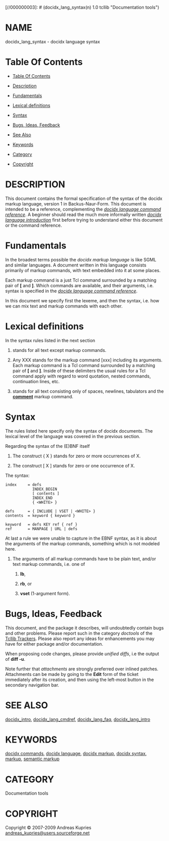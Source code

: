 
[//000000001]: # (docidx_lang_syntax - Documentation tools)
[//000000002]: # (Generated from file 'docidx_lang_syntax.man' by tcllib/doctools with format 'markdown')
[//000000003]: # (docidx_lang_syntax(n) 1.0 tcllib "Documentation tools")

# NAME

docidx_lang_syntax - docidx language syntax

# <a name='toc'></a>Table Of Contents

  -  [Table Of Contents](#toc)

  -  [Description](#section1)

  -  [Fundamentals](#section2)

  -  [Lexical definitions](#section3)

  -  [Syntax](#section4)

  -  [Bugs, Ideas, Feedback](#section5)

  -  [See Also](#see-also)

  -  [Keywords](#keywords)

  -  [Category](#category)

  -  [Copyright](#copyright)

# <a name='description'></a>DESCRIPTION

This document contains the formal specification of the syntax of the docidx
markup language, version 1 in Backus-Naur-Form. This document is intended to be
a reference, complementing the *[docidx language command
reference](docidx_lang_cmdref.md)*. A beginner should read the much more
informally written *[docidx language introduction](docidx_lang_intro.md)* first
before trying to understand either this document or the command reference.

# <a name='section2'></a>Fundamentals

In the broadest terms possible the *docidx markup language* is like SGML and
similar languages. A document written in this language consists primarily of
markup commands, with text embedded into it at some places.

Each markup command is a just Tcl command surrounded by a matching pair of __[__
and __]__. Which commands are available, and their arguments, i.e. syntax is
specified in the *[docidx language command reference](docidx_lang_cmdref.md)*.

In this document we specify first the lexeme, and then the syntax, i.e. how we
can mix text and markup commands with each other.

# <a name='section3'></a>Lexical definitions

In the syntax rules listed in the next section

  1. <TEXT> stands for all text except markup commands.

  1. Any XXX stands for the markup command [xxx] including its arguments. Each
     markup command is a Tcl command surrounded by a matching pair of __[__ and
     __]__. Inside of these delimiters the usual rules for a Tcl command apply
     with regard to word quotation, nested commands, continuation lines, etc.

  1. <WHITE> stands for all text consisting only of spaces, newlines, tabulators
     and the __[comment](../../../../index.md#comment)__ markup command.

# <a name='section4'></a>Syntax

The rules listed here specify only the syntax of docidx documents. The lexical
level of the language was covered in the previous section.

Regarding the syntax of the (E)BNF itself

  1. The construct { X } stands for zero or more occurrences of X.

  1. The construct [ X ] stands for zero or one occurrence of X.

The syntax:

    index     = defs
                INDEX_BEGIN
                [ contents ]
                INDEX_END
                { <WHITE> }

    defs      = { INCLUDE | VSET | <WHITE> }
    contents  = keyword { keyword }

    keyword   = defs KEY ref { ref }
    ref       = MANPAGE | URL | defs

At last a rule we were unable to capture in the EBNF syntax, as it is about the
arguments of the markup commands, something which is not modeled here.

  1. The arguments of all markup commands have to be plain text, and/or text
     markup commands, i.e. one of

       1) __lb__,

       1) __rb__, or

       1) __vset__ (1-argument form).

# <a name='section5'></a>Bugs, Ideas, Feedback

This document, and the package it describes, will undoubtedly contain bugs and
other problems. Please report such in the category *doctools* of the [Tcllib
Trackers](http://core.tcl.tk/tcllib/reportlist). Please also report any ideas
for enhancements you may have for either package and/or documentation.

When proposing code changes, please provide *unified diffs*, i.e the output of
__diff -u__.

Note further that *attachments* are strongly preferred over inlined patches.
Attachments can be made by going to the __Edit__ form of the ticket immediately
after its creation, and then using the left-most button in the secondary
navigation bar.

# <a name='see-also'></a>SEE ALSO

[docidx_intro](docidx_intro.md), [docidx_lang_cmdref](docidx_lang_cmdref.md),
[docidx_lang_faq](docidx_lang_faq.md), [docidx_lang_intro](docidx_lang_intro.md)

# <a name='keywords'></a>KEYWORDS

[docidx commands](../../../../index.md#docidx_commands), [docidx
language](../../../../index.md#docidx_language), [docidx
markup](../../../../index.md#docidx_markup), [docidx
syntax](../../../../index.md#docidx_syntax),
[markup](../../../../index.md#markup), [semantic
markup](../../../../index.md#semantic_markup)

# <a name='category'></a>CATEGORY

Documentation tools

# <a name='copyright'></a>COPYRIGHT

Copyright &copy; 2007-2009 Andreas Kupries <andreas_kupries@users.sourceforge.net>

